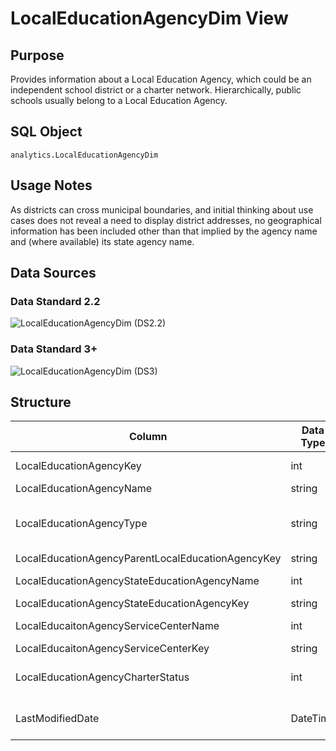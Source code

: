 # LocalEducationAgencyDim View

## Purpose

Provides information about a Local Education Agency, which could be an
independent school district or a charter network. Hierarchically, public schools
usually belong to a Local Education Agency.

## SQL Object

`analytics.LocalEducationAgencyDim`

## Usage Notes

As districts can cross municipal boundaries, and initial thinking about use
cases does not reveal a need to display district addresses, no geographical
information has been included other than that implied by the agency name and
(where available) its state agency name.

## Data Sources

### Data Standard 2.2

![LocalEducationAgencyDim (DS2.2)](https://edfidocs.blob.core.windows.net/$web/img/reference/analytics-middle-tier/LocalEducationAgencyDim%20(DS2.2).png)

### Data Standard 3+

![LocalEducationAgencyDim (DS3)](https://edfidocs.blob.core.windows.net/$web/img/reference/analytics-middle-tier/LocalEducationAgencyDim%20(DS3).png)

## Structure

| Column | Data Type | Source | Description |
| --- | --- | --- | --- |
| ​LocalEducationAgencyKey | int | ​LocalEducationAgency.LocalEducationAgencyId | Primary Key​ |
| LocalEducationAgencyName | string | EducationOrganization.NameOfInstitution |     |
| LocalEducationAgencyType | string | LocalEducationAgencyCategoryType.CodeValue (DS 2.2)<br/><br/>Descriptor.CodeValue (DS 3+) |     |
| LocalEducationAgencyParentLocalEducationAgencyKey | string | LocalEducationAgency.ParentLoclaEducationAgencyId |     |
| LocalEducationAgencyStateEducationAgencyName | int | EducationOrganization.NameOfInstitution via LocalEducationAgency.StateEducationAgencyId |     |
| LocalEducationAgencyStateEducationAgencyKey | string | LocalEducationAgency.StateEducationAgencyId |     |
| LocalEducaitonAgencyServiceCenterName | int | EducationOrganization.NameOfInstitution via LocalEducationAgency.EducationServiceCenterId |     |
| LocalEducaitonAgencyServiceCenterKey | string | LocalEducationAgency.EducationServiceCenterId |     |
| LocalEducationAgencyCharterStatus | int | ChartStatusType.CodeValue (DS 2.2)<br/><br/>Descriptor.CodeValue (DS 3+) |     |
| LastModifiedDate | DateTime | Most recent LastModifiedDate from EducationOrganization (LEA) or  EducationServiceCenter |     |
